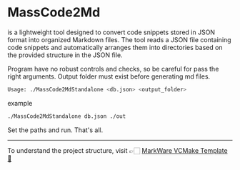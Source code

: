 # MassCode2Md

is a lightweight tool designed to convert code snippets stored in JSON format into organized Markdown files. The tool reads a JSON file containing code snippets and automatically arranges them into directories based on the provided structure in the JSON file.

Program have no robust controls and checks, so be careful for pass the right arguments. Output folder must exist before generating md files.

```bash
Usage: ./MassCode2MdStandalone <db.json> <output_folder>
```

example
```bash
./MassCode2MdStandalone db.json ./out
```

Set the paths and run. That's all.

---

To understand the project structure, visit 👉🏻 [MarkWare VCMake Template 🎁](https://github.com/tomasmark79/MarkWareVCMake)
